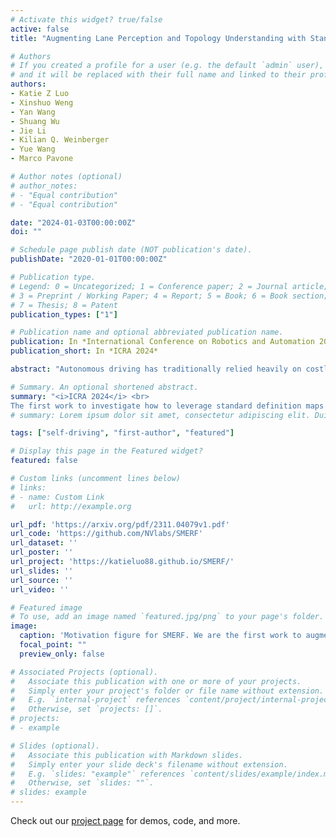 ```yaml
---
# Activate this widget? true/false
active: false
title: "Augmenting Lane Perception and Topology Understanding with Standard Definition Navigation Maps"

# Authors
# If you created a profile for a user (e.g. the default `admin` user), write the username (folder name) here 
# and it will be replaced with their full name and linked to their profile.
authors:
- Katie Z Luo
- Xinshuo Weng
- Yan Wang
- Shuang Wu
- Jie Li
- Kilian Q. Weinberger
- Yue Wang
- Marco Pavone

# Author notes (optional)
# author_notes:
# - "Equal contribution"
# - "Equal contribution"

date: "2024-01-03T00:00:00Z"
doi: ""

# Schedule page publish date (NOT publication's date).
publishDate: "2020-01-01T00:00:00Z"

# Publication type.
# Legend: 0 = Uncategorized; 1 = Conference paper; 2 = Journal article;
# 3 = Preprint / Working Paper; 4 = Report; 5 = Book; 6 = Book section;
# 7 = Thesis; 8 = Patent
publication_types: ["1"]

# Publication name and optional abbreviated publication name.
publication: In *International Conference on Robotics and Automation 2024*
publication_short: In *ICRA 2024*

abstract: "Autonomous driving has traditionally relied heavily on costly and labor-intensive High Definition (HD) maps, hindering scalability. In contrast, Standard Definition (SD) maps are more affordable and have worldwide coverage, offering a scalable alternative. In this work, we systematically explore the effect of SD maps for real-time lane-topology understanding. We propose a novel framework to integrate SD maps into online map prediction and propose a Transformer-based encoder, SD Map Encoder Representations from transFormers, to leverage priors in SD maps for the lane-topology prediction task. This enhancement consistently and significantly boosts (by up to 60%) lane detection and topology prediction on current state-of-the-art online map prediction methods without bells and whistles and can be immediately incorporated into any Transformer-based lane-topology method. Code is available at: https://github.com/NVlabs/SMERF."

# Summary. An optional shortened abstract.
summary: "<i>ICRA 2024</i> <br>
The first work to investigate how to leverage standard definition maps to augment lane topology reasoning."
# summary: Lorem ipsum dolor sit amet, consectetur adipiscing elit. Duis posuere tellus ac convallis placerat. Proin tincidunt magna sed ex sollicitudin condimentum.

tags: ["self-driving", "first-author", "featured"]

# Display this page in the Featured widget?
featured: false

# Custom links (uncomment lines below)
# links:
# - name: Custom Link
#   url: http://example.org

url_pdf: 'https://arxiv.org/pdf/2311.04079v1.pdf'
url_code: 'https://github.com/NVlabs/SMERF'
url_dataset: ''
url_poster: ''
url_project: 'https://katieluo88.github.io/SMERF/'
url_slides: ''
url_source: ''
url_video: ''

# Featured image
# To use, add an image named `featured.jpg/png` to your page's folder. 
image:
  caption: 'Motivation figure for SMERF. We are the first work to augment lane-topology prediction with standard definition maps.'
  focal_point: ""
  preview_only: false

# Associated Projects (optional).
#   Associate this publication with one or more of your projects.
#   Simply enter your project's folder or file name without extension.
#   E.g. `internal-project` references `content/project/internal-project/index.md`.
#   Otherwise, set `projects: []`.
# projects:
# - example

# Slides (optional).
#   Associate this publication with Markdown slides.
#   Simply enter your slide deck's filename without extension.
#   E.g. `slides: "example"` references `content/slides/example/index.md`.
#   Otherwise, set `slides: ""`.
# slides: example
---
```


Check out our [project page](https://katieluo88.github.io/SMERF/) for demos, code, and more.
